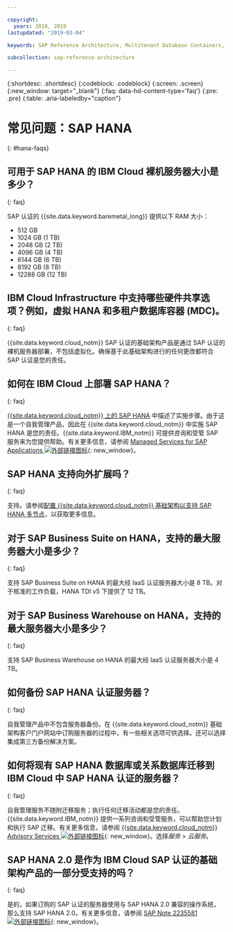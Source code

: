 ```yaml
---

copyright:
  years: 2018, 2019
lastupdated: "2019-03-04"

keywords: SAP Reference Architecture, Multitenant Database Containers, MDC, database, SAP HANA

subcollection: sap-reference-architecture

---
```


{:shortdesc: .shortdesc}
{:codeblock: .codeblock}
{:screen: .screen}
{:new_window: target="_blank"}
{:faq: data-hd-content-type='faq'}
{:pre: .pre}
{:table: .aria-labeledby="caption"}

# 常见问题：SAP HANA
{: #hana-faqs}

## 可用于 SAP HANA 的 IBM Cloud 裸机服务器大小是多少？
{: faq}

SAP 认证的 {{site.data.keyword.baremetal_long}} 提供以下 RAM 大小：
* 512 GB
* 1024 GB (1 TB)
* 2048 GB (2 TB)
* 4096 GB (4 TB)
* 6144 GB (6 TB)
* 8192 GB (8 TB)
* 12288 GB (12 TB)

## IBM Cloud Infrastructure 中支持哪些硬件共享选项？例如，虚拟 HANA 和多租户数据库容器 (MDC)。
{: faq}

{{site.data.keyword.cloud_notm}} SAP 认证的基础架构产品是通过 SAP 认证的裸机服务器部署，不包括虚拟化。确保基于此基础架构进行的任何更改都符合 SAP 认证是您的责任。

## 如何在 IBM Cloud 上部署 SAP HANA？
{: faq}

[{{site.data.keyword.cloud_notm}} 上的 SAP HANA](/docs/infrastructure/sap-hana?topic=sap-hana-getting-started#getting-started) 中描述了实施步骤。由于这是一个自我管理产品，因此在 {{site.data.keyword.cloud_notm}} 中实施 SAP HANA 是您的责任。{{site.data.keyword.IBM_notm}} 可提供咨询和受管 SAP 服务来为您提供帮助。有关更多信息，请参阅 [Managed Services for SAP Applications ![外部链接图标](../../icons/launch-glyph.svg "外部链接图标")](https://www.ibm.com/cloud/sap/managed){: new_window}。

## SAP HANA 支持向外扩展吗？
{: faq}

支持。请参阅[配置 {{site.data.keyword.cloud_notm}} 基础架构以支持 SAP HANA 多节点](/docs/infrastructure/sap-hana?topic=sap-hana-multi-node-storage#multi-node-storage)，以获取更多信息。

## 对于 SAP Business Suite on HANA，支持的最大服务器大小是多少？
{: faq}

支持 SAP Business Suite on HANA 的最大经 IaaS 认证服务器大小是 8 TB。对于核准的工作负载，HANA TDI v5 下提供了 12 TB。

##  对于 SAP Business Warehouse on HANA，支持的最大服务器大小是多少？
{: faq}

支持 SAP Business Warehouse on HANA 的最大经 IaaS 认证服务器大小是 4 TB。

## 如何备份 SAP HANA 认证服务器？
{: faq}

自我管理产品中不包含服务器备份。在 {{site.data.keyword.cloud_notm}} 基础架构客户门户网站中订购服务器的过程中，有一些相关选项可供选择。还可以选择集成第三方备份解决方案。

## 如何将现有 SAP HANA 数据库或关系数据库迁移到 IBM Cloud 中 SAP HANA 认证的服务器？
{: faq}

自我管理服务不随附迁移服务；执行任何迁移活动都是您的责任。{{site.data.keyword.IBM_notm}} 提供一系列咨询和受管服务，可以帮助您计划和执行 SAP 迁移。有关更多信息，请参阅 [{{site.data.keyword.cloud_notm}} Advisory Services ![外部链接图标](../../icons/launch-glyph.svg "外部链接图标")](https://ibm.com/us-en/marketplace/cloud-consulting-services){: new_window}。选择*服务* > *云服务*。

## SAP HANA 2.0 是作为 IBM Cloud SAP 认证的基础架构产品的一部分受支持的吗？
{: faq}

是的，如果订购的 SAP 认证的服务器使用与 SAP HANA 2.0 兼容的操作系统，那么支持 SAP HANA 2.0。有关更多信息，请参阅 [SAP Note 2235581 ![外部链接图标](../../icons/launch-glyph.svg "外部链接图标")](https://launchpad.support.sap.com/#/notes/2235581){: new_window}。
